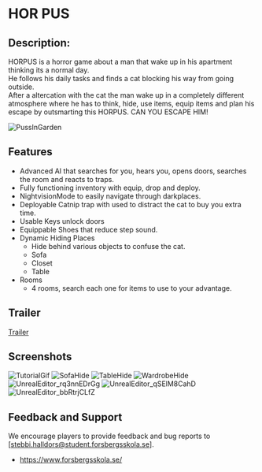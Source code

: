 # HOR PUS

<h2> Description: </h2>
HORPUS is a horror game about a man that wake up in his apartment thinking its a normal day. </br>
He follows his daily tasks and finds a cat blocking his way from going outside. </br>
After a altercation with the cat the man wake up in a completely different atmosphere where he has to think, hide, use items, equip items and plan his escape by outsmarting this HORPUS. 
CAN YOU ESCAPE HIM!

![PussInGarden](https://github.com/forsbergsskola-se/308-unreal-group-project-horpus/assets/112477158/6a06219a-fe3e-4eac-9b3a-b704e669e11a)

## Features
* Advanced AI that searches for you, hears you, opens doors, searches the room and reacts to traps.
* Fully functioning inventory with equip, drop and deploy.
* NightvisionMode to easily navigate through darkplaces.
* Deployable Catnip trap with used to distract the cat to buy you extra time.
* Usable Keys unlock doors 
* Equippable Shoes that reduce step sound.  
* Dynamic Hiding Places
  * Hide behind various objects to confuse the cat.
  * Sofa
  * Closet
  * Table
* Rooms
  * 4 rooms, search each one for items to use to your advantage. 

## Trailer

[Trailer](https://clipchamp.com/watch/yntYzllP63e)

## Screenshots

![TutorialGif](https://github.com/forsbergsskola-se/308-unreal-group-project-horpus/assets/112477158/69238207-2792-4a35-82c8-6ce7dc80df81)
![SofaHide](https://github.com/forsbergsskola-se/308-unreal-group-project-horpus/assets/112477158/15a2a6a8-116f-4e69-9d43-e4a2be8ede73)
![TableHide](https://github.com/forsbergsskola-se/308-unreal-group-project-horpus/assets/112477158/61bf28e7-d336-4ebf-a7b8-25ba8d6203b9)
![WardrobeHide](https://github.com/forsbergsskola-se/308-unreal-group-project-horpus/assets/112477158/275b288c-1b41-42ab-be51-d41ca586c2a1)
![UnrealEditor_rq3nnEDrGg](https://github.com/forsbergsskola-se/308-unreal-group-project-horpus/assets/112477158/6fbaedee-5b60-4950-8b24-1d3829a2d3cf)
![UnrealEditor_qSElM8CahD](https://github.com/forsbergsskola-se/308-unreal-group-project-horpus/assets/112477158/62c05c71-2bbe-48db-b743-4398c40ce3c3)
![UnrealEditor_bbRtrjCLfZ](https://github.com/forsbergsskola-se/308-unreal-group-project-horpus/assets/112477158/adb3eba9-bc1c-4576-b0db-53cf32148d60)


## Feedback and Support
We encourage players to provide feedback and bug reports to [stebbi.halldors@student.forsbergsskola.se]. </br>

* https://www.forsbergsskola.se/

